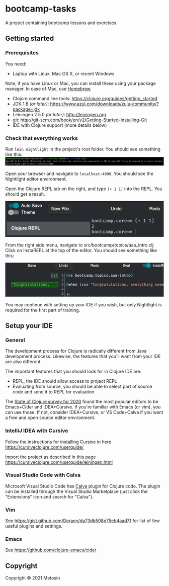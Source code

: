 # bootcamp-tasks

A project containing bootcamp lessons and exercises

## Getting started

### Prerequisites

You need:

* Laptop with Linux, Mac OS X, or recent Windows

Note, if you have Linux or Mac, you can install these using your package
manager. In case of Mac, use [Homebrew](http://brew.sh).

* Clojure command line tools: https://clojure.org/guides/getting_started
* JDK 1.8 _(or later)_: https://www.azul.com/downloads/zulu-community/?package=jdk
* Leiningen 2.5.0 _(or later)_: http://leiningen.org
* git: http://git-scm.com/book/en/v2/Getting-Started-Installing-Git
* IDE with Clojure support (more details below)

### Check that everything works

Run `lein nightlight` in the project's root folder. You should see something like this:
![](doc/img/nightlight-start.png)

Open your browser and navigate to `localhost:4000`. You should see the Nightlight editor environment.

Open the Clojure REPL tab on the right, and type `(+ 1 1)` into the REPL. You should get a result.

![](doc/img/repl.png)

From the right side menu, navigate to src/bootcamp/topics/aaa_intro.clj. Click on InstaREPL at the top of the editor.
You should see something like this:

![](doc/img/instarepl.png)

You may continue with setting up your IDE if you wish, but only Nightlight is required for the first part of training.

## Setup your IDE

### General

The development process for Clojure is radically different from Java
development process. Likewise, the features that you'll want from your
IDE are also different.

The important features that you should look for in Clojure IDE are:

* REPL, the IDE should allow access to project REPL
* Evaluating from source, you should be able to select part of source
  code and send it to REPL for evaluation
  
The [State of Clojure survey for 2020](https://clojure.org/news/2020/02/20/state-of-clojure-2020#_deep_dives)
found the most popular editors to be Emacs+Cider and IDEA+Cursive. If you're familiar with Emacs (or vim),
you can use those. If not, consider IDEA+Cursive, or VS Code+Calva if you want a free and open source editor environment.

### IntelliJ IDEA with Cursive

Follow the instructions for installing Cursive in
here https://cursiveclojure.com/userguide/

Import the project as described in this page
https://cursiveclojure.com/userguide/leiningen.html

### Visual Studio Code with Calva

Microsoft Visual Studio Code has [Calva][calva] plugin for Clojure code.  The
plugin can be installed through the Visual Studio Marketplace (just click the
"Extensions" icon and search for "Calva").

[calva]: https://marketplace.visualstudio.com/items?itemName=cospaia.clojure4vscode
[calva-github]: https://github.com/BetterThanTomorrow/calva

### Vim

See https://gist.github.com/Deraen/da73db508e75eb4aad71 for list of few
useful plugins and settings.

### Emacs

See https://github.com/clojure-emacs/cider

## Copyright

Copyright © 2021 Metosin

